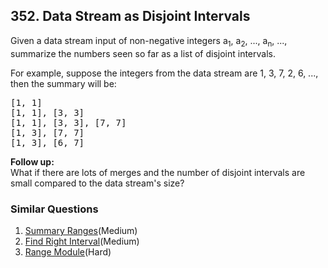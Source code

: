 ## 352. Data Stream as Disjoint Intervals

<p>Given a data stream input of non-negative integers a<sub>1</sub>, a<sub>2</sub>, ..., a<sub>n</sub>, ..., summarize the numbers seen so far as a list of disjoint intervals.</p>

<p>For example, suppose the integers from the data stream are 1, 3, 7, 2, 6, ..., then the summary will be:</p>

<pre>
[1, 1]
[1, 1], [3, 3]
[1, 1], [3, 3], [7, 7]
[1, 3], [7, 7]
[1, 3], [6, 7]
</pre>

<p><b>Follow up:</b><br />
What if there are lots of merges and the number of disjoint intervals are small compared to the data stream&#39;s size?</p>

### Similar Questions
  1. [Summary Ranges](https://github.com/openset/leetcode/tree/master/solution/summary-ranges)(Medium)
  1. [Find Right Interval](https://github.com/openset/leetcode/tree/master/solution/find-right-interval)(Medium)
  1. [Range Module](https://github.com/openset/leetcode/tree/master/solution/range-module)(Hard)
